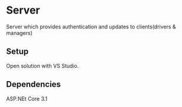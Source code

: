 # Server
Server which provides authentication and updates to clients(drivers & managers)

## Setup
Open solution with VS Studio.

## Dependencies
ASP.NEt Core 3.1
